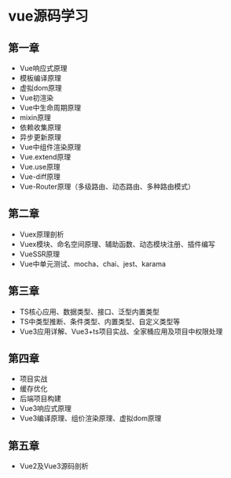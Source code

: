 # vue源码学习

## 第一章
* Vue响应式原理
* 模板编译原理
* 虚拟dom原理
* Vue初渲染
* Vue中生命周期原理
* mixin原理
* 依赖收集原理
* 异步更新原理
* Vue中组件渲染原理
* Vue.extend原理
* Vue.use原理
* Vue-diff原理
* Vue-Router原理（多级路由、动态路由、多种路由模式）

## 第二章
* Vuex原理剖析
* Vuex模块、命名空间原理、辅助函数、动态模块注册、插件编写
* VueSSR原理
* Vue中单元测试、mocha、chai、jest、karama

## 第三章
* TS核心应用、数据类型、接口、泛型内置类型
* TS中类型推断、条件类型、内置类型、自定义类型等
* Vue3应用详解、Vue3+ts项目实战、全家桶应用及项目中权限处理

## 第四章
* 项目实战
* 缓存优化
* 后端项目构建
* Vue3响应式原理
* Vue3编译原理、组价渲染原理、虚拟dom原理

## 第五章
* Vue2及Vue3源码剖析
